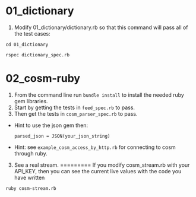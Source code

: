 01_dictionary
=========
1. Modify 01_dictionary/dictionary.rb so that this command will pass all of the test cases:
  
  `cd 01_dictionary`
  
  `rspec dictionary_spec.rb`

02_cosm-ruby
=========
1. From the command line run `bundle install` to install the needed ruby gem libraries.
2. Start by getting the tests in `feed_spec.rb` to pass.
3. Then get the tests in `cosm_parser_spec.rb` to pass.

  * Hint to use the json gem then:
  
      `parsed_json = JSON(your_json_string)`
  
  * Hint: see `example_cosm_access_by_http.rb` for connecting to cosm through ruby.
  
3. See a real stream.
=========
If you modify cosm_stream.rb with your API_KEY, then you can see the current live
values with the code you have written

`ruby cosm-stream.rb`
